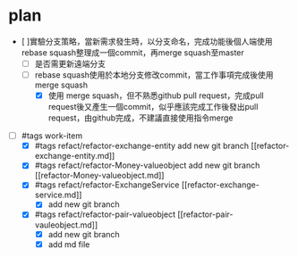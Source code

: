 # plan

- [ ]實驗分支策略，當新需求發生時，以分支命名，完成功能後個人端使用rebase squash整理成一個commit，再merge squash至master
  - [ ] 是否需更新遠端分支
  - [ ] rebase squash使用於本地分支修改commit，當工作事項完成後使用merge squash
    - [x] 使用 merge squash，但不熟悉github pull request，完成pull request後又產生一個commit，似乎應該完成工作後發出pull request，由github完成，不建議直接使用指令merge
- [ ] #tags work-item
  - [x] #tags refact/refactor-exchange-entity  add new git branch [[refactor-exchange-entity.md]]
  - [x] #tags refact/refactor-Money-valueobject add new git branch [[refactor-Money-valueobject.md]]
  - [x] #tags refact/refactor-ExchangeService [[refactor-exchange-service.md]]
    - [x] add new git branch 
  - [x] #tags refact/refactor-pair-valueobject [[refactor-pair-vauleobject.md]]
    - [x] add new git branch
    - [x] add md file